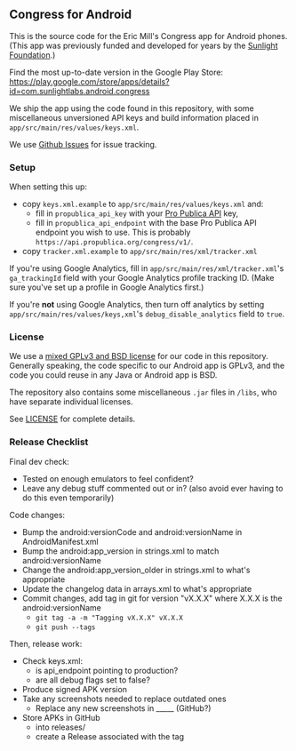 ## Congress for Android

This is the source code for the Eric Mill's Congress app for Android phones. (This app was previously funded and developed for years by the [Sunlight Foundation](https://sunlightfoundation.com).)

Find the most up-to-date version in the Google Play Store: https://play.google.com/store/apps/details?id=com.sunlightlabs.android.congress

We ship the app using the code found in this repository, with some miscellaneous unversioned API keys and build information placed in `app/src/main/res/values/keys.xml`.

We use [Github Issues](https:/github.com/konklone/congress-android/issues) for issue tracking.

### Setup

When setting this up:

* copy `keys.xml.example` to `app/src/main/res/values/keys.xml` and:
  * fill in `propublica_api_key` with your [Pro Publica API](https://projects.propublica.org/api-docs/congress-api/) key,
  * fill in `propublica_api_endpoint` with the base Pro Publica API endpoint you wish to use. This is probably `https://api.propublica.org/congress/v1/`.
* copy `tracker.xml.example` to `app/src/main/res/xml/tracker.xml`

If you're using Google Analytics, fill in `app/src/main/res/xml/tracker.xml`'s `ga_trackingId` field with your Google Analytics profile tracking ID. (Make sure you've set up a profile in Google Analytics first.)

If you're **not** using Google Analytics, then turn off analytics by setting `app/src/main/res/values/keys,xml`'s `debug_disable_analytics` field to `true`.



### License

We use a [mixed GPLv3 and BSD license](LICENSE) for our code in this repository. Generally speaking, the code specific to our Android app is GPLv3, and the code you could reuse in any Java or Android app is BSD.

The repository also contains some miscellaneous `.jar` files in `/libs`, who have separate individual licenses.

See [LICENSE](LICENSE) for complete details.


### Release Checklist

Final dev check:

* Tested on enough emulators to feel confident?
* Leave any debug stuff commented out or in? (also avoid ever having to do this even temporarily)

Code changes:

* Bump the android:versionCode and android:versionName in AndroidManifest.xml
* Bump the android:app_version in strings.xml to match android:versionName
* Change the android:app_version_older in strings.xml to what's appropriate
* Update the changelog data in arrays.xml to what's appropriate
* Commit changes, add tag in git for version "vX.X.X" where X.X.X is the android:versionName
  - `git tag -a -m "Tagging vX.X.X" vX.X.X`
  - `git push --tags`

Then, release work:

* Check keys.xml:
  - is api_endpoint pointing to production?
  - are all debug flags set to false?
* Produce signed APK version
* Take any screenshots needed to replace outdated ones
  - Replace any new screenshots in _____ (GitHub?)
* Store APKs in GitHub
  - into releases/
  - create a Release associated with the tag

